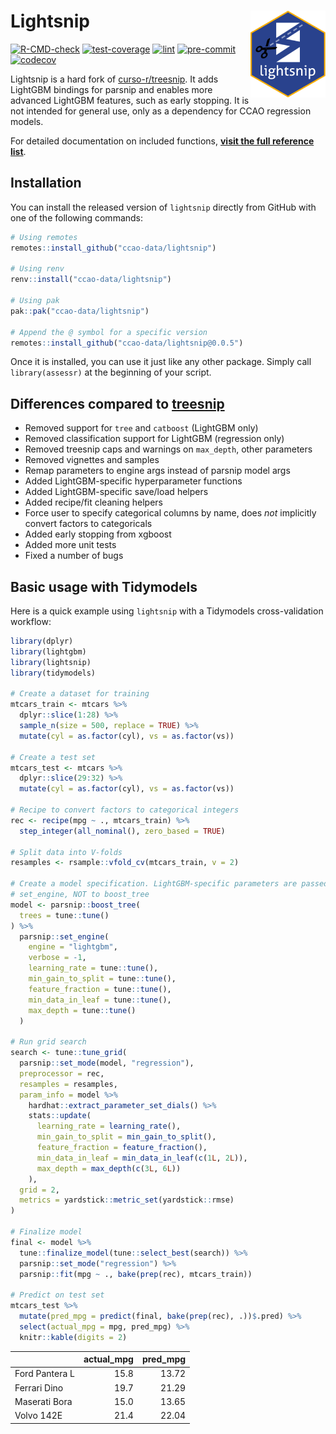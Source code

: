 
<!-- README.md is generated from README.Rmd. Please edit that file -->

# Lightsnip <a href='https://github.com/ccao-data/lightsnip'><img src='man/figures/logo.png' align="right" height="139" /></a>

[![R-CMD-check](https://github.com/ccao-data/lightsnip/actions/workflows/R-CMD-check.yaml/badge.svg)](https://github.com/ccao-data/lightsnip/actions/workflows/R-CMD-check.yaml)
[![test-coverage](https://github.com/ccao-data/lightsnip/actions/workflows/test-coverage.yaml/badge.svg)](https://github.com/ccao-data/lightsnip/actions/workflows/test-coverage.yaml)
[![lint](https://github.com/ccao-data/lightsnip/actions/workflows/lint.yaml/badge.svg)](https://github.com/ccao-data/lightsnip/actions/workflows/lint.yaml)
[![pre-commit](https://github.com/ccao-data/lightsnip/actions/workflows/pre-commit.yaml/badge.svg)](https://github.com/ccao-data/lightsnip/actions/workflows/pre-commit.yaml)
[![codecov](https://codecov.io/gh/ccao-data/lightsnip/branch/master/graph/badge.svg)](https://codecov.io/gh/ccao-data/lightsnip)

Lightsnip is a hard fork of
[curso-r/treesnip](https://github.com/curso-r/treesnip). It adds
LightGBM bindings for parsnip and enables more advanced LightGBM
features, such as early stopping. It is not intended for general use,
only as a dependency for CCAO regression models.

For detailed documentation on included functions, [**visit the full
reference
list**](https://ccao-data.github.io/lightsnip/reference/index.html).

## Installation

You can install the released version of `lightsnip` directly from GitHub
with one of the following commands:

``` r
# Using remotes
remotes::install_github("ccao-data/lightsnip")

# Using renv
renv::install("ccao-data/lightsnip")

# Using pak
pak::pak("ccao-data/lightsnip")

# Append the @ symbol for a specific version
remotes::install_github("ccao-data/lightsnip@0.0.5")
```

Once it is installed, you can use it just like any other package. Simply
call `library(assessr)` at the beginning of your script.

## Differences compared to [treesnip](https://github.com/curso-r/treesnip)

- Removed support for `tree` and `catboost` (LightGBM only)
- Removed classification support for LightGBM (regression only)
- Removed treesnip caps and warnings on `max_depth`, other parameters
- Removed vignettes and samples
- Remap parameters to engine args instead of parsnip model args
- Added LightGBM-specific hyperparameter functions
- Added LightGBM-specific save/load helpers
- Added recipe/fit cleaning helpers
- Force user to specify categorical columns by name, does *not*
  implicitly convert factors to categoricals
- Added early stopping from xgboost
- Added more unit tests
- Fixed a number of bugs

## Basic usage with Tidymodels

Here is a quick example using `lightsnip` with a Tidymodels
cross-validation workflow:

``` r
library(dplyr)
library(lightgbm)
library(lightsnip)
library(tidymodels)

# Create a dataset for training
mtcars_train <- mtcars %>%
  dplyr::slice(1:28) %>%
  sample_n(size = 500, replace = TRUE) %>%
  mutate(cyl = as.factor(cyl), vs = as.factor(vs))

# Create a test set
mtcars_test <- mtcars %>%
  dplyr::slice(29:32) %>%
  mutate(cyl = as.factor(cyl), vs = as.factor(vs))

# Recipe to convert factors to categorical integers
rec <- recipe(mpg ~ ., mtcars_train) %>%
  step_integer(all_nominal(), zero_based = TRUE)

# Split data into V-folds
resamples <- rsample::vfold_cv(mtcars_train, v = 2)

# Create a model specification. LightGBM-specific parameters are passed to
# set_engine, NOT to boost_tree
model <- parsnip::boost_tree(
  trees = tune::tune()
) %>%
  parsnip::set_engine(
    engine = "lightgbm",
    verbose = -1,
    learning_rate = tune::tune(),
    min_gain_to_split = tune::tune(),
    feature_fraction = tune::tune(),
    min_data_in_leaf = tune::tune(),
    max_depth = tune::tune()
  )

# Run grid search
search <- tune::tune_grid(
  parsnip::set_mode(model, "regression"),
  preprocessor = rec,
  resamples = resamples,
  param_info = model %>%
    hardhat::extract_parameter_set_dials() %>%
    stats::update(
      learning_rate = learning_rate(),
      min_gain_to_split = min_gain_to_split(),
      feature_fraction = feature_fraction(),
      min_data_in_leaf = min_data_in_leaf(c(1L, 2L)),
      max_depth = max_depth(c(3L, 6L))
    ),
  grid = 2,
  metrics = yardstick::metric_set(yardstick::rmse)
)

# Finalize model
final <- model %>%
  tune::finalize_model(tune::select_best(search)) %>%
  parsnip::set_mode("regression") %>%
  parsnip::fit(mpg ~ ., bake(prep(rec), mtcars_train))

# Predict on test set
mtcars_test %>%
  mutate(pred_mpg = predict(final, bake(prep(rec), .))$.pred) %>%
  select(actual_mpg = mpg, pred_mpg) %>%
  knitr::kable(digits = 2)
```

|                | actual_mpg | pred_mpg |
|:---------------|-----------:|---------:|
| Ford Pantera L |       15.8 |    13.72 |
| Ferrari Dino   |       19.7 |    21.29 |
| Maserati Bora  |       15.0 |    13.65 |
| Volvo 142E     |       21.4 |    22.04 |
